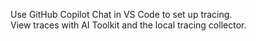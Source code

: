 Use GitHub Copilot Chat in VS Code to set up tracing.  
View traces with AI Toolkit and the local tracing collector.